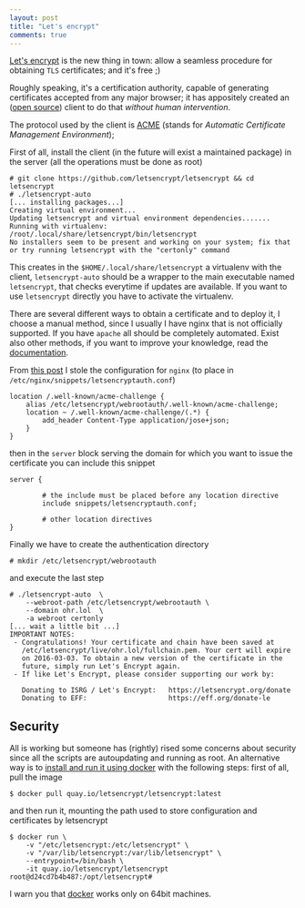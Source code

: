 ```yaml
---
layout: post
title: "Let's encrypt"
comments: true
---
```


[Let's encrypt](https://letsencrypt.org) is the new thing in town: allow a seamless procedure
for obtaining ``TLS`` certificates; and it's free ;)

Roughly speaking, it's a certification authority, capable of generating certificates accepted from any major browser;
it has appositely created an ([open source](https://github.com/letsencrypt/letsencrypt)) client 
to do that *without human intervention*.

The protocol used by the client is [ACME](https://letsencrypt.github.io/acme-spec/)
(stands for *Automatic Certificate Management Environment*);

First of all, install the client (in the future will exist a maintained package)
in the server (all the operations must be done as root)

    # git clone https://github.com/letsencrypt/letsencrypt && cd letsencrypt
    # ./letsencrypt-auto
    [... installing packages...]
    Creating virtual environment...
    Updating letsencrypt and virtual environment dependencies.......
    Running with virtualenv: /root/.local/share/letsencrypt/bin/letsencrypt
    No installers seem to be present and working on your system; fix that or try running letsencrypt with the "certonly" command

This creates in the ``$HOME/.local/share/letsencrypt`` a virtualenv with the client, ``letsencrypt-auto`` should
be a wrapper to the main executable named ``letsencrypt``, that checks everytime if updates are available.
If you want to use ``letsencrypt`` directly you have to activate the virtualenv.

There are several different ways to obtain a certificate and to deploy it,
I choose a manual method, since I usually I have nginx that is not officially supported.
If you have ``apache`` all should be completely automated. Exist also other methods,
if you want to improve your knowledge, read the [documentation](https://letsencrypt.readthedocs.org/en/latest/).

From [this post](https://community.letsencrypt.org/t/using-the-webroot-domain-verification-method/1445/7) I stole
the configuration for ``nginx`` (to place in ``/etc/nginx/snippets/letsencryptauth.conf``)

```nginx
location /.well-known/acme-challenge {
    alias /etc/letsencrypt/webrootauth/.well-known/acme-challenge;
    location ~ /.well-known/acme-challenge/(.*) {
        add_header Content-Type application/jose+json;
    }
}
```

then in the ``server`` block
serving the domain for which you want to issue the certificate you can include this snippet

```nginx
server {

        # the include must be placed before any location directive
        include snippets/letsencryptauth.conf;

        # other location directives
}
```

Finally we have to create the authentication directory

    # mkdir /etc/letsencrypt/webrootauth

and execute the last step

    # ./letsencrypt-auto  \
        --webroot-path /etc/letsencrypt/webrootauth \
        --domain ohr.lol  \
        -a webroot certonly
    [... wait a little bit ...]
    IMPORTANT NOTES:
     - Congratulations! Your certificate and chain have been saved at
       /etc/letsencrypt/live/ohr.lol/fullchain.pem. Your cert will expire
       on 2016-03-03. To obtain a new version of the certificate in the
       future, simply run Let's Encrypt again.
     - If like Let's Encrypt, please consider supporting our work by:

       Donating to ISRG / Let's Encrypt:   https://letsencrypt.org/donate
       Donating to EFF:                    https://eff.org/donate-le

## Security

All is working but someone has (rightly) rised some concerns about security since
all the scripts are autoupdating and running as root. An alternative way is to [install and run it
 using docker](https://letsencrypt.readthedocs.org/en/latest/using.html#running-with-docker)
with the following steps: first of all, pull the image

    $ docker pull quay.io/letsencrypt/letsencrypt:latest

and then run it, mounting the path used to store configuration and certificates by letsencrypt

    $ docker run \
        -v "/etc/letsencrypt:/etc/letsencrypt" \
        -v "/var/lib/letsencrypt:/var/lib/letsencrypt" \
        --entrypoint=/bin/bash \
        -it quay.io/letsencrypt/letsencrypt
    root@d24cd7b4b487:/opt/letsencrypt#

I warn you that [docker](https://docker.io) works only on 64bit machines.
